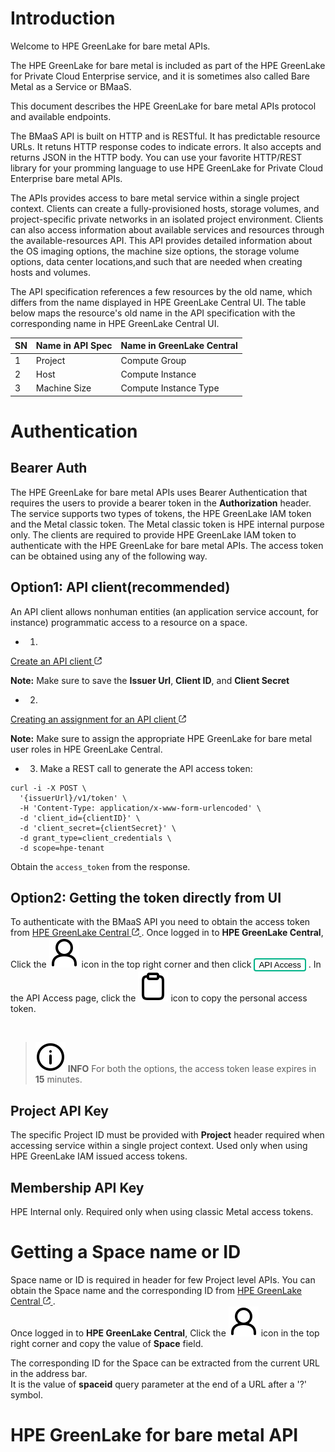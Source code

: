  
# Introduction
Welcome to HPE GreenLake for bare metal APIs. 

The HPE GreenLake for bare metal is included as part of the HPE GreenLake for Private Cloud
Enterprise service, and it is sometimes also called Bare Metal as a Service or BMaaS.

This document describes the HPE GreenLake for bare metal APIs protocol and available endpoints.

The BMaaS API is built on HTTP and is RESTful. It has predictable resource URLs. It retuns HTTP 
response codes to indicate errors. It also accepts and returns JSON in the HTTP body. You can 
use your favorite HTTP/REST library for your promming language to use HPE GreenLake for Private 
Cloud Enterprise bare metal APIs.

The APIs provides access to bare metal service within a single project context. Clients can create 
a fully-provisioned hosts, storage volumes, and project-specific private networks in an isolated 
project environment.  Clients can also access information about available services and resources 
through the available-resources API.  This API provides detailed information about the OS imaging 
options, the machine size options, the storage volume options, data center locations,and such that 
are needed when creating hosts and volumes.

The API specification references a few resources by the old name, which differs from the name 
displayed in HPE GreenLake Central UI. The table below maps the resource's old name in the API 
specification with the corresponding name in HPE GreenLake Central UI.

| **SN** | **Name in API Spec** | **Name in GreenLake Central** |
|--------|----------------------|-------------------------------|
| 1      | Project              | Compute Group                 |
| 2      | Host                 | Compute Instance              |
| 3      | Machine Size         | Compute Instance Type         |


# Authentication

## Bearer Auth

The HPE GreenLake for bare metal APIs uses Bearer Authentication that requires the users to provide 
a bearer token in the **Authorization** header.   The service supports two types of tokens, the HPE 
GreenLake IAM token and the Metal classic token.  The Metal classic token is HPE internal purpose only.
The clients are required to provide HPE GreenLake IAM token to authenticate with the HPE GreenLake 
for bare metal APIs.  The access token can be obtained using any of the following way.

<h2>Option1: API client(recommended)</h2>

An API client allows nonhuman entities (an application service account, for instance) programmatic access to a resource on a space.

  + 1.
<a
    href="https://support.hpe.com/hpesc/public/docDisplay?docId=a00092451en_us&page=greenlakecentral-create-api-client.html"
    target="_blank">
    Create an API client
    <img src="https://raw.githubusercontent.com/grommet/grommet-icons/stable/img/share.svg"
    height="12">
</a>

**Note:** Make sure to save the **Issuer Url**, **Client ID**, and **Client Secret**

  + 2.
<a
    href="https://support.hpe.com/hpesc/public/docDisplay?docId=a00092451en_us&page=GUID-1CEA233B-C4B0-41B7-9A25-7A36D9FC0312.html"
    target="_blank">
    Creating an assignment for an API client
    <img src="https://raw.githubusercontent.com/grommet/grommet-icons/stable/img/share.svg"
    height="12">
</a>

**Note:** Make sure to assign the appropriate  HPE GreenLake for bare metal user roles in HPE GreenLake Central.

  + 3. Make a REST call to generate the API access token:

```
curl -i -X POST \
  '{issuerUrl}/v1/token' \
  -H 'Content-Type: application/x-www-form-urlencoded' \
  -d 'client_id={clientID}' \
  -d 'client_secret={clientSecret}' \
  -d grant_type=client_credentials \
  -d scope=hpe-tenant
```
Obtain the `access_token` from the response.

<h2>Option2: Getting the token directly from UI</h2>

To authenticate with the BMaaS API you need to obtain the access token from
<a
    href="https://client.greenlake.hpe.com"
    target="_blank">
    HPE GreenLake Central
    <img src="https://raw.githubusercontent.com/grommet/grommet-icons/stable/img/share.svg"
    height="12">
</a>.
Once logged in to **HPE GreenLake Central**,
Click the
<img src="https://raw.githubusercontent.com/grommet/grommet-icons/stable/img/user.svg">
icon in the top right corner and then click
<input
    type="button"
    value="API Access"
    style="color: #000;
        background-color: #fff;
        border: 2px solid #00b388;
        border-radius: 4px;"/>
. In the API Access page, click the
<img src="https://raw.githubusercontent.com/grommet/grommet-icons/stable/img/clipboard.svg">
icon to copy the personal access token.

<br>

> <img src="https://raw.githubusercontent.com/grommet/grommet-icons/stable/img/circle-information.svg"> **INFO**
For both the options, the access token lease expires in **15** minutes.

## Project API Key
The specific Project ID must be provided with **Project** header required when accessing service
within a single project context. Used only when using HPE GreenLake IAM issued access tokens.

## Membership API Key
HPE Internal only. Required only when using classic Metal access tokens.

# Getting a Space name or ID
Space name or ID is required in header for few Project level APIs. You can obtain the Space name and the corresponding ID from 
<a
    href="https://client.greenlake.hpe.com"
    target="_blank">
    HPE GreenLake Central
    <img src="https://raw.githubusercontent.com/grommet/grommet-icons/stable/img/share.svg"
    height="12">
</a>.   
Once logged in to **HPE GreenLake Central**,
Click the
<img src="https://raw.githubusercontent.com/grommet/grommet-icons/stable/img/user.svg">
icon in the top right corner and copy the value of **Space** field.  

The corresponding ID for the Space can be extracted from the current URL in the address bar.  
It is the value of **spaceid** query parameter at the end of a URL after a '?' symbol.

# HPE GreenLake for bare metal API
